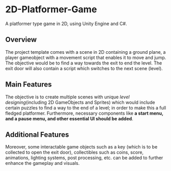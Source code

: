 # 2D-Platformer-Game

A platformer type game in 2D, using Unity Engine and C#. 

## Overview

The project template comes with a scene in 2D containing a ground plane, a player gameobject with a movement script that enables it to move and jump. The objective would be to find a way towards the exit to end the level. The exit door will also contain a script which switches to the next scene (level). 

## Main Features

The objective is to create multiple scenes with unique *level designing*(including 2D GameObjects and Sprites) which would include certain puzzles to find a way to the end of a level; in order to make this a full fledged platformer. Furthermore, necessary components like **a start menu, and a pause menu, and other essential UI  should be added**.

## Additional Features

Moreover, some interactable game objects such as a key (which is to be collected to open the exit door), collectibles such as coins, score, animations, lighting systems, post processing, etc. can be added to further enhance the gameplay and visuals.
